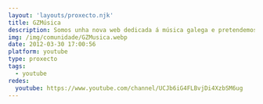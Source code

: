 ```yaml
---
layout: 'layouts/proxecto.njk'
title: GZMúsica
description: Somos unha nova web dedicada á música galega e pretendemos achegarvos información sobre todo o que acontece arredor das músicas do país. Atrás da páxina estamos vari@s apaixonad@s da nosa música, pero queremos ser cen mil!!!
img: /img/comunidade/GZMusica.webp
date: 2012-03-30 17:00:56
platform: youtube
type: proxecto
tags:
  - youtube
redes:
  youtube: https://www.youtube.com/channel/UCJb6iG4FLBvjDi4XzbSM6ug
---
```

